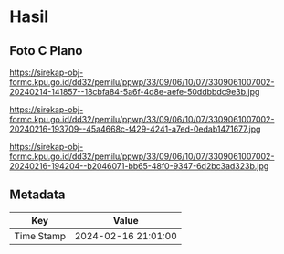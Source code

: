 # Hasil

## Foto C Plano

https://sirekap-obj-formc.kpu.go.id/dd32/pemilu/ppwp/33/09/06/10/07/3309061007002-20240214-141857--18cbfa84-5a6f-4d8e-aefe-50ddbbdc9e3b.jpg

https://sirekap-obj-formc.kpu.go.id/dd32/pemilu/ppwp/33/09/06/10/07/3309061007002-20240216-193709--45a4668c-f429-4241-a7ed-0edab1471677.jpg

https://sirekap-obj-formc.kpu.go.id/dd32/pemilu/ppwp/33/09/06/10/07/3309061007002-20240216-194204--b2046071-bb65-48f0-9347-6d2bc3ad323b.jpg


## Metadata

| Key        | Value               |
| ---------- | ------------------- |
| Time Stamp | 2024-02-16 21:01:00 |



